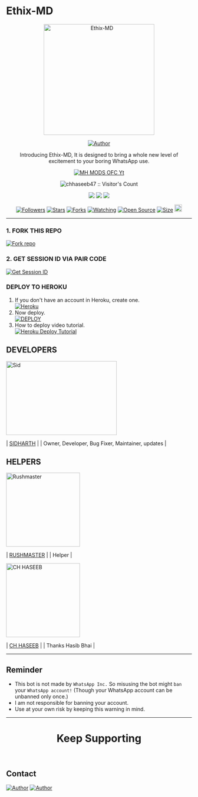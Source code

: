 # Ethix-MD

<p align="center">
  <a href="https://youtu.be/WcA7GZuaN0A">
    <img alt="Ethix-MD" height="300" src="https://telegra.ph/file/fbbe1744668b44637c21a.jpg">
  </a>
</p>

<p align="center">
  <a href="https://github.com/Ethix-Xsid"><img title="Author" src="https://img.shields.io/badge/Ethix-Xsid-black?style=for-the-badge&logo=WhatsApp"></a>
</p>

<p align="center">Introducing Ethix-MD, It is designed to bring a whole new level of excitement to your boring WhatsApp use.</p>

<p align="center">
  <a aria-label="Ethix-MD is free to use" href="https://youtube.com/@mhmodsofc" target="_blank">
    <img alt="MH MODS OFC Yt" src="https://img.shields.io/youtube/channel/subscribers/UCWHA-PreVSVaYhDTAiUipCA" target="_blank" />
  </a>
</p>

<p align="center"><img src="https://profile-counter.glitch.me/{chhaseeb47}/count.svg" alt="chhaseeb47 :: Visitor's Count" /></p>

<p align="center">
  <a href="https://whatsapp.com/channel/0029Va8SjGU1noyxsYBA2K2e"><img src="https://img.shields.io/badge/Connect on WhatsApp-25D366?style=for-the-badge&logo=whatsapp&logoColor=white"></a>
  <a href="https://www.youtube.com/channel/UCWHA-PreVSVaYhDTAiUipCA"><img src="https://img.shields.io/badge/Subcribe On Youtube-E4405F?style=for-the-badge&logo=youtube&logoColor=white"></a>
  <a href="https://whatsapp.com/channel/0029VaFNrVHBfxoBuY2TzH2w"><img src="https://img.shields.io/badge/Join WhatsApp Group-25D366?style=for-the-badge&logo=whatsapp&logoColor=white"></a>
</p>

<p align="center">
  <a href="https://github.com/Ethix-Xsid/followers"><img title="Followers" src="https://img.shields.io/github/followers/Ethix-Xsid?color=red&style=flat-square"></a>
  <a href="https://github.com/Ethix-Xsid/Ethix-MD/stargazers"><img title="Stars" src="https://img.shields.io/github/stars/Ethix-Xsid/Ethix-MD?color=blue&style=flat-square"></a>
  <a href="https://github.com/Ethix-Xsid/Ethix-MD/network/members"><img title="Forks" src="https://img.shields.io/github/forks/Ethix-Xsid/Ethix-MD?color=red&style=flat-square"></a>
  <a href="https://github.com/Ethix-Xsid/Ethix-MD/watchers"><img title="Watching" src="https://img.shields.io/github/watchers/Ethix-Xsid/Ethix-MD?label=Watchers&color=blue&style=flat-square"></a>
  <a href="https://github.com/Ethix-Xsid/Ethix-MD"><img title="Open Source" src="https://img.shields.io/badge/Author-ETHIX SID X %20HASEEB-red?v=103"></a>
  <a href="https://github.com/Ethix-Xsid/Ethix-MD"><img title="Size" src="https://img.shields.io/github/repo-size/Ethix-Xsid/Ethix-MD?style=flat-square&color=green"></a>
  <a href="https://github.com/Ethix-Xsid/Ethix-MD/graphs/commit-activity"><img height="20" src="https://img.shields.io/badge/Maintained%3F-yes-green.svg"></a>
</p>

---

### 1. FORK THIS REPO

<a href='https://github.com/Ethix-Xsid/Ethix-MD/fork' target="_blank"><img alt='Fork repo' src='https://img.shields.io/badge/Fork This Repo-black?style=for-the-badge&logo=git&logoColor=white'/></a>

### 2. GET SESSION ID VIA PAIR CODE

<a href='https://replit.com/@sid47/Ethix-MD-1?v=1' target="_blank"><img alt='Get Session ID' src='https://img.shields.io/badge/Click here to get your session id js-black?style=for-the-badge&logo=opencv&logoColor=white'/></a>

### DEPLOY TO HEROKU

1. If you don't have an account in Heroku, create one.
    <br>
    <a href='https://signup.heroku.com/' target="_blank"><img alt='Heroku' src='https://img.shields.io/badge/-Create-black?style=for-the-badge&logo=heroku&logoColor=white'/></a>
2. Now deploy.
    <br>
    <a href='https://heroku.com/deploy' target="_blank"><img alt='DEPLOY' src='https://img.shields.io/badge/-DEPLOY-black?style=for-the-badge&logo=heroku&logoColor=white'/></a>
3. How to deploy video tutorial.
    <br>
    <a href='https://youtu.be/NbREC9DTQcA?si=bamV9UTA5nXGwDDD' target="_blank"><img alt='Heroku Deploy Tutorial' src='https://img.shields.io/badge/-Heroku Deploy Tutorial-red?style=for-the-badge&logo=youtube&logoColor=white'/></a>

## DEVELOPERS

<div align="left">
  <a href="https://github.com/Ethix-Xsid"><img src="https://telegra.ph/file/fbbe1744668b44637c21a.jpg" width="300" height="200" alt="Sid"></a>
  
  | [SIDHARTH](https://github.com/Ethix-Xsid) |
  | Owner, Developer, Bug Fixer, Maintainer, updates |
</div>

## HELPERS

<div align="left">
  <a href="https://github.com/Rushmaster12"><img src="https://avatars.githubusercontent.com/u/160727728?v=4" width="200" height="200" alt="Rushmaster"></a>
  
  | [RUSHMASTER](https://github.com/Rushmaster12) |
  | Helper |
</div>

<div align="left">
  <a href="https://github.com/chhaseeb47"><img src="https://github.com/chhaseeb47.png" width="200" height="200" alt="CH HASEEB"></a>
  
  | [CH HASEEB](https://github.com/chhaseeb47) |
  | Thanks Hasib Bhai |
</div>

---

## Reminder

- This bot is not made by `WhatsApp Inc.` So misusing the bot might `ban` your `WhatsApp account!` (Though your WhatsApp account can be unbanned only once.)
- I am not responsible for banning your account.
- Use at your own risk by keeping this warning in mind.

---

<h1 align="center">Keep Supporting</h1>

<br>

## Contact

<p align="left">
  <a href="mailto:bsid4961@gmail.com"><img title="Author" src="https://img.shields.io/badge/GMAIL-ME-black?style=for-the-badge&logo=Gmail"></a>
  <a href="https://wa.me/919142294671?text=Hi+sid+Sir...+I+need+some+help+in+Ethix-MD"><img title="Author" src="https://img.shields.io/badge/WHATSAPP-ME-red?style=for-the-badge&logo=WhatsApp"></a>
</p>
